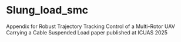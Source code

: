 # Slung_load_smc
Appendix for Robust Trajectory Tracking Control of a Multi-Rotor UAV Carrying a Cable Suspended Load paper published at ICUAS 2025
